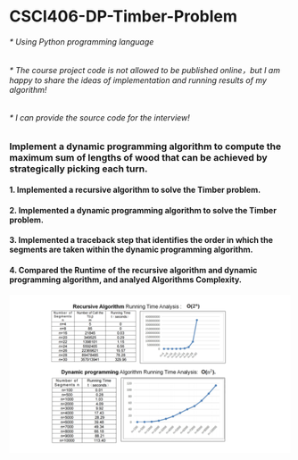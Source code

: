 # CSCI406-DP-Timber-Problem
###### * Using Python programming language 
###### * The course project code is not allowed to be published online，but I am happy to share the ideas of implementation and running results of my algorithm!
###### * I can provide the source code for the interview!

### Implement a dynamic programming algorithm to compute the maximum sum of lengths of wood that can be achieved by strategically picking each turn.

#### 1. Implemented a recursive algorithm to solve the Timber problem.
#### 2.  Implemented a dynamic programming algorithm to solve the Timber problem.
#### 3. Implemented a traceback step that identifies the order in which the segments are taken within the dynamic programming algorithm.
#### 4. Compared the Runtime of the recursive algorithm and dynamic programming algorithm, and analyed Algorithms Complexity.

![image](https://github.com/pingzhang1004/CSCI406-DP-Timber-Problem/blob/main/Recursive_DP_Analysis.png)
